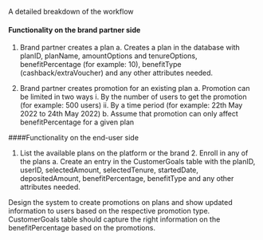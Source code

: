 A detailed breakdown of the workflow

#### Functionality on the brand partner side 
1. Brand partner creates a plan
a. Creates a plan in the database with planID, planName, amountOptions and tenureOptions, benefitPercentage (for example: 10), benefitType
(cashback/extraVoucher) and any other attributes needed.

2. Brand partner creates promotion for an existing plan
   a. Promotion can be limited in two ways
    i. By the number of users to get the promotion (for example: 500 users)
    ii. By a time period (for example: 22th May 2022 to 24th May 2022)
   b. Assume that promotion can only affect benefitPercentage for a given plan

####Functionality on the end-user side 
1. List the available plans on the platform or the brand 2. Enroll in any of the plans
a. Create an entry in the CustomerGoals table with the planID, userID,
selectedAmount, selectedTenure, startedDate, depositedAmount,
benefitPercentage, benefitType and any other attributes needed.

Design the system to create promotions on plans and show updated information to users based on
the respective promotion type. CustomerGoals table should capture the right information on the
benefitPercentage based on the promotions.
